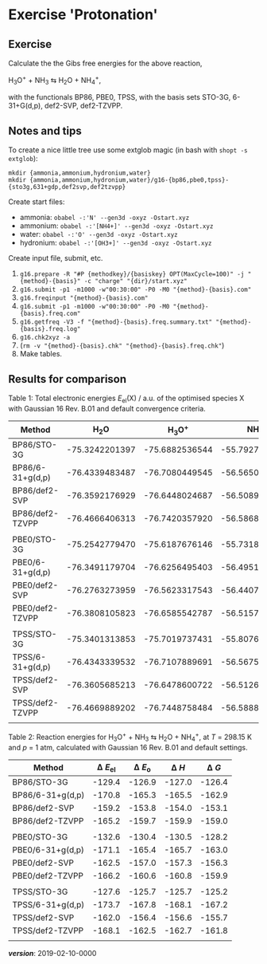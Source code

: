 # Exercise 'Protonation'

## Exercise

Calculate the the Gibs free energies for the above reaction,

H<sub>3</sub>O<sup>+</sup> + NH<sub>3</sub> &lrarr; H<sub>2</sub>O + NH<sub>4</sub><sup>+</sup>, 

with the functionals BP86, PBE0, TPSS, with the basis sets STO-3G, 6-31+G(d,p), def2-SVP, def2-TZVPP.

## Notes and tips

To create a nice little tree use some extglob magic (in bash with `shopt -s extglob`): 
```
mkdir {ammonia,ammonium,hydronium,water}
mkdir {ammonia,ammonium,hydronium,water}/g16-{bp86,pbe0,tpss}-{sto3g,631+gdp,def2svp,def2tzvpp}
```

Create start files:

 - ammonia:   `obabel -:'N' --gen3d -oxyz -Ostart.xyz`
 - ammonium:  `obabel -:'[NH4+]' --gen3d -oxyz -Ostart.xyz`
 - water:     `obabel -:'O' --gen3d -oxyz -Ostart.xyz`
 - hydronium: `obabel -:'[OH3+]' --gen3d -oxyz -Ostart.xyz`

Create input file, submit, etc.

 1. `g16.prepare -R "#P {methodkey}/{basiskey} OPT(MaxCycle=100)" -j "{method}-{basis}" -c "charge" "{dir}/start.xyz"`
 2. `g16.submit -p1 -m1000 -w"00:30:00" -P0 -M0 "{method}-{basis}.com"`
 3. `g16.freqinput "{method}-{basis}.com"`
 4. `g16.submit -p1 -m1000 -w"00:30:00" -P0 -M0 "{method}-{basis}.freq.com"`
 5. `g16.getfreq -V3 -f "{method}-{basis}.freq.summary.txt" "{method}-{basis}.freq.log"`
 6. `g16.chk2xyz -a`
 7. (`rm -v "{method}-{basis}.chk" "{method}-{basis}.freq.chk"`)
 8. Make tables.

## Results for comparison

Table 1: Total electronic energies *E*<sub>el</sub>(X) / a.u. of the optimised species X
with Gaussian 16 Rev. B.01 and default convergence criteria.

| Method            | H<sub>2</sub>O | H<sub>3</sub>O<sup>+</sup> | NH<sub>3</sub> | NH<sub>4</sub><sup>+</sup> |
| ----------------- | -------------- | -------------------------- | -------------- | -------------------------- |
| BP86/STO-3G       | -75.3242201397 |             -75.6882536544 | -55.7927087482 |             -56.2060362911 |
| BP86/6-31+g(d,p)  | -76.4339483487 |             -76.7080449545 | -56.5650751658 |             -56.9042384383 |
| BP86/def2-SVP     | -76.3592176929 |             -76.6448024687 | -56.5089170326 |             -56.8551260469 |
| BP86/def2-TZVPP   | -76.4666406313 |             -76.7420357920 | -56.5868570660 |             -56.9251577651 |
|                   |                |                            |                |                            |
| PBE0/STO-3G       | -75.2542779470 |             -75.6187676146 | -55.7318377218 |             -56.1468497146 |
| PBE0/6-31+g(d,p)  | -76.3491179704 |             -76.6256495403 | -56.4951204862 |             -56.8368333289 |
| PBE0/def2-SVP     | -76.2763273959 |             -76.5623317543 | -56.4407385104 |             -56.7886295206 |
| PBE0/def2-TZVPP   | -76.3808105823 |             -76.6585542787 | -56.5157421862 |             -56.8567830696 |
|                   |                |                            |                |                            |
| TPSS/STO-3G       | -75.3401313853 |             -75.7019737431 | -55.8076946072 |             -56.2181456687 |
| TPSS/6-31+g(d,p)  | -76.4343339532 |             -76.7107889691 | -56.5675183608 |             -56.9101136017 |
| TPSS/def2-SVP     | -76.3605685213 |             -76.6478600722 | -56.5126844104 |             -56.8616627803 |
| TPSS/def2-TZVPP   | -76.4669889202 |             -76.7448758484 | -56.5888887155 |             -56.9307985669 |
|                   |                |                            |                |                            |


Table 2: Reaction energies for 
H<sub>3</sub>O<sup>+</sup> + NH<sub>3</sub> &lrarr; H<sub>2</sub>O + NH<sub>4</sub><sup>+</sup>,
at *T* = 298.15 K and *p* = 1 atm, calculated with Gaussian 16 Rev. B.01 and default settings.

| Method            | Δ *E*<sub>el</sub> | Δ *E*<sub>o</sub> | Δ *H*       | Δ *G*       |
| ----------------- | ------------------ | ----------------- | ----------- | ----------- |
| BP86/STO-3G       |             -129.4 |            -126.9 |      -127.0 |      -126.4 |
| BP86/6-31+g(d,p)  |             -170.8 |            -165.3 |      -165.5 |      -162.9 |
| BP86/def2-SVP     |             -159.2 |            -153.8 |      -154.0 |      -153.1 |
| BP86/def2-TZVPP   |             -165.2 |            -159.7 |      -159.9 |      -159.0 |
|                   |                    |                   |             |             |
| PBE0/STO-3G       |             -132.6 |            -130.4 |      -130.5 |      -128.2 |
| PBE0/6-31+g(d,p)  |             -171.1 |            -165.4 |      -165.7 |      -163.0 |
| PBE0/def2-SVP     |             -162.5 |            -157.0 |      -157.3 |      -156.3 |
| PBE0/def2-TZVPP   |             -166.2 |            -160.6 |      -160.8 |      -159.9 |
|                   |                    |                   |             |             |
| TPSS/STO-3G       |             -127.6 |            -125.7 |      -125.7 |      -125.2 |
| TPSS/6-31+g(d,p)  |             -173.7 |            -167.8 |      -168.1 |      -167.2 |
| TPSS/def2-SVP     |             -162.0 |            -156.4 |      -156.6 |      -155.7 |
| TPSS/def2-TZVPP   |             -168.1 |            -162.5 |      -162.7 |      -161.8 |
|                   |                    |                   |             |             |


___version___: 2019-02-10-0000

